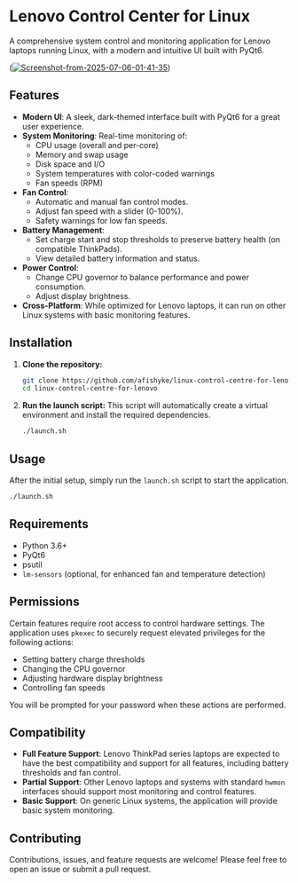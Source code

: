 # Lenovo Control Center for Linux

A comprehensive system control and monitoring application for Lenovo laptops running Linux, with a modern and intuitive UI built with PyQt6.

(<a href="https://ibb.co/23p0sy85"><img src="https://i.ibb.co/3mP5M7fk/Screenshot-from-2025-07-06-01-41-35.png" alt="Screenshot-from-2025-07-06-01-41-35" border="0"></a>)  <!-- Replace with a real screenshot -->

## Features

- **Modern UI**: A sleek, dark-themed interface built with PyQt6 for a great user experience.
- **System Monitoring**: Real-time monitoring of:
    - CPU usage (overall and per-core)
    - Memory and swap usage
    - Disk space and I/O
    - System temperatures with color-coded warnings
    - Fan speeds (RPM)
- **Fan Control**:
    - Automatic and manual fan control modes.
    - Adjust fan speed with a slider (0-100%).
    - Safety warnings for low fan speeds.
- **Battery Management**:
    - Set charge start and stop thresholds to preserve battery health (on compatible ThinkPads).
    - View detailed battery information and status.
- **Power Control**:
    - Change CPU governor to balance performance and power consumption.
    - Adjust display brightness.
- **Cross-Platform**: While optimized for Lenovo laptops, it can run on other Linux systems with basic monitoring features.

## Installation

1.  **Clone the repository:**
    ```bash
    git clone https://github.com/afishyke/linux-control-centre-for-lenovo.git
    cd linux-control-centre-for-lenovo
    ```

2.  **Run the launch script:**
    This script will automatically create a virtual environment and install the required dependencies.
    ```bash
    ./launch.sh
    ```

## Usage

After the initial setup, simply run the `launch.sh` script to start the application.

```bash
./launch.sh
```

## Requirements

- Python 3.6+
- PyQt6
- psutil
- `lm-sensors` (optional, for enhanced fan and temperature detection)

## Permissions

Certain features require root access to control hardware settings. The application uses `pkexec` to securely request elevated privileges for the following actions:

- Setting battery charge thresholds
- Changing the CPU governor
- Adjusting hardware display brightness
- Controlling fan speeds

You will be prompted for your password when these actions are performed.

## Compatibility

- **Full Feature Support**: Lenovo ThinkPad series laptops are expected to have the best compatibility and support for all features, including battery thresholds and fan control.
- **Partial Support**: Other Lenovo laptops and systems with standard `hwmon` interfaces should support most monitoring and control features.
- **Basic Support**: On generic Linux systems, the application will provide basic system monitoring.

## Contributing

Contributions, issues, and feature requests are welcome! Please feel free to open an issue or submit a pull request.

